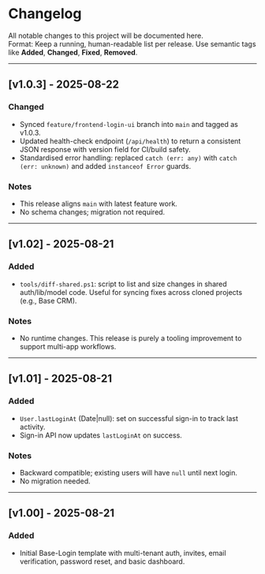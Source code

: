 # Changelog

All notable changes to this project will be documented here.  
Format: Keep a running, human-readable list per release. Use semantic tags like **Added**, **Changed**, **Fixed**, **Removed**.

---

## [v1.0.3] - 2025-08-22

### Changed
- Synced `feature/frontend-login-ui` branch into `main` and tagged as v1.0.3.
- Updated health-check endpoint (`/api/health`) to return a consistent JSON response with version field for CI/build safety.
- Standardised error handling: replaced `catch (err: any)` with `catch (err: unknown)` and added `instanceof Error` guards.

### Notes
- This release aligns `main` with latest feature work.
- No schema changes; migration not required.

---

## [v1.02] - 2025-08-21

### Added

- `tools/diff-shared.ps1`: script to list and size changes in shared auth/lib/model code.
  Useful for syncing fixes across cloned projects (e.g., Base CRM).

### Notes

- No runtime changes. This release is purely a tooling improvement to support multi-app workflows.

---

## [v1.01] - 2025-08-21

### Added

- `User.lastLoginAt` (Date|null): set on successful sign-in to track last activity.
- Sign-in API now updates `lastLoginAt` on success.

### Notes

- Backward compatible; existing users will have `null` until next login.
- No migration needed.

---

## [v1.00] - 2025-08-21

### Added

- Initial Base-Login template with multi-tenant auth, invites, email verification, password reset, and basic dashboard.
